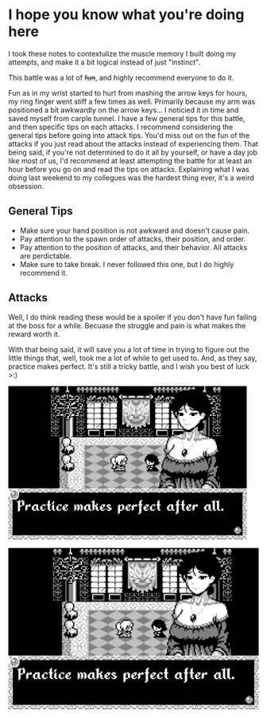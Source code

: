 # I hope you know what you're doing here

I took these notes to contextulize the muscle memory I built doing my attempts, and make it a bit logical instead of just "instinct".

This battle was a lot of ~~fun~~, and highly recommend everyone to do it.

Fun as in my wrist started to hurt from mashing the arrow keys for hours, my ring finger went stiff a few times as well. Primarily because my arm was positioned a bit awkwardly on the arrow keys... I noticied it in time and saved myself from carple tunnel.
I have a few general tips for this battle, and then specific tips on each attacks. I recommend considering the general tips before going into attack tips. You'd miss out on the fun of the attacks if you just read about the attacks instead of experiencing them. That being said, if you're not determined to do it all by yourself, or have a day job like most of us, I'd recommend at least attempting the battle for at least an hour before you go on and read the tips on attacks. Explaining what I was doing last weekend to my collegues was the hardest thing ever, it's a weird obsession.

## General Tips

- Make sure your hand position is not awkward and doesn't cause pain.
- Pay attention to the spawn order of attacks, their position, and order.
- Pay attention to the position of attacks, and their behavior. All attacks are perdictable.
- Make sure to take break. I never followed this one, but I do highly recommend it.

## Attacks

Well, I do think reading these would be a spoiler if you don't have fun failing at the boss for a while.
Becuase the struggle and pain is what makes the reward worth it.

With that being said, it will save you a lot of time in trying to figure out the little things that, well, took me a lot of while to get used to. And, as they say, practice makes perfect. It's still a tricky battle, and I wish you best of luck >:)

<img src="./attachments/VoidStranger_PVoid_Stranger nh8.png" width="480" />

![Practice Makes Perfect](./attachments/VoidStranger_PVoid_Stranger%20nh8.png)
